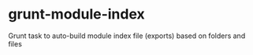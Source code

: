 grunt-module-index
==================

Grunt task to auto-build module index file (exports) based on folders and files
